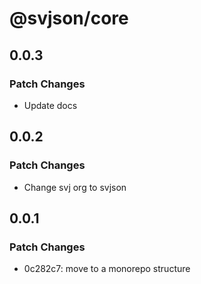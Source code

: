 # @svjson/core

## 0.0.3

### Patch Changes

- Update docs

## 0.0.2

### Patch Changes

- Change svj org to svjson

## 0.0.1

### Patch Changes

- 0c282c7: move to a monorepo structure
